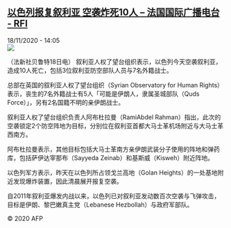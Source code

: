 <!--1605707700000-->
[以色列报复叙利亚 空袭炸死10人 – 法国国际广播电台 - RFI](http://www.rfi.fr//cn/contenu/20201118-%E4%BB%A5%E8%89%B2%E5%88%97%E6%8A%A5%E5%A4%8D%E5%8F%99%E5%88%A9%E4%BA%9A-%E7%A9%BA%E8%A2%AD%E7%82%B8%E6%AD%BB10%E4%BA%BA)
------

<div>18/11/2020 - 14:05</div><img src="https://s.rfi.fr/media/display/e9dd5506-29a3-11eb-81a5-005056bff430/w:310/p:16x9/int0018b.201118210501.jpg"><div class="t-content__body u-clearfix"><p>（法新社贝鲁特18日电）    叙利亚人权了望台组织表示，以色列今天空袭叙利亚，造成10人死亡，包括3位叙利亚防空部队人员与7名外籍战士。</p><p>总部在英国的叙利亚人权了望台组织（Syrian Observatory for Human Rights）表示，丧生的7名外籍战士有5人「可能是伊朗人，隶属圣城部队（Quds Force）」，另有2名国籍不明的亲伊朗战士。</p><p>叙利亚人权了望台组织负责人阿布杜拉曼（RamiAbdel Rahman）指出，此次的空袭锁定2个防空阵地为目标，分别位在叙利亚首都大马士革机场附近与大马士革西南方。</p><p>阿布杜拉曼表示，其他目标包括大马士革南方亲伊朗武装分子使用的阵地和弹药库，包括萨伊达宰那布（Sayyeda Zeinab）和基斯威（Kisweh）附近阵地。</p><p>以色列军方表示，昨天在以色列所占领戈兰高地（Golan Heights）的一处基地附近发现爆炸装置，因此清晨展开报复空袭。</p><p>自2011年叙利亚爆发内战以来，以色列已对叙利亚发动数百次空袭与飞弹攻击，目标是伊朗、黎巴嫩真主党（Lebanese Hezbollah）与政府军部队。</p><p class="t-copyright">© 2020 AFP</p>        </div>
